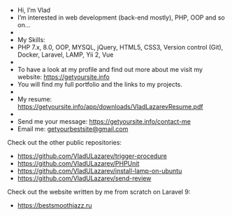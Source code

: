 -  Hi, I’m Vlad
- I’m interested in web development (back-end mostly), PHP, OOP and so on...
-
- My Skills:
- PHP 7.x, 8.0, OOP, MYSQL, jQuery, HTML5, CSS3, Version control (Git), Docker, Laravel, LAMP, Yii 2, Vue
-
- To have a look at my profile and find out more about me visit my website: https://getyoursite.info
- You will find my full portfolio and the links to my projects.
-
- My resume: https://getyoursite.info/app/downloads/VladLazarevResume.pdf
- 
- Send me your message: https://getyoursite.info/contact-me
- Email me: getyourbestsite@gmail.com

Check out the other public repositories:

- https://github.com/VladULazarev/trigger-procedure
- https://github.com/VladULazarev/PHPUnit
- https://github.com/VladULazarev/install-lamp-on-ubuntu
- https://github.com/VladULazarev/send-review

Check out the website written by me from scratch on Laravel 9:

- https://bestsmoothjazz.ru

<!---
VladULazarev/VladULazarev is a ✨ special ✨ repository because its `README.md` (this file) appears on your GitHub profile.
You can click the Preview link to take a look at your changes.
--->
